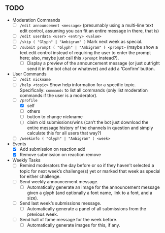 ## TODO
- Moderation Commands
  - [ ] `/edit announcement <message>` (presumably using a multi-line text edit control, assuming you can fit an entire message in there, that is) 
  - [ ] `/edit userdata <user> <entry> <value>`
  - [ ] `/skip ( "Glyph" | "Ambigram" )` Mark next week as special. 
  - [ ] `/submit prompt ( "Glyph" | "Ambigram" ) <prompt>` (maybe show a text edit control instead of requiring the user to enter the prompt here; also, maybe just call this `/prompt` instead?).
    - [ ] Display a preview of the announcement message (or just outright send it in the bot chat or whatever) and add a ‘Confirm’ button.
- User Commands
  - [ ] `/edit nickname`
  - [ ] `/help <topic>` Show help information for a specific topic. Specifically: `commands` to list all commands (only list moderation commands if the user is a moderator).
  - [ ] `/profile`
    - [x] self
    - [ ] others
    - [ ] button to change nickname 
    - [ ] claim old submissions/wins (can’t the bot just download the entire message history of the channels in question and simply calculate this for all users that way?)
  - [ ] `/weekinfo ( "Glyph" | "Ambigram" ) <week>` 
- Events
  - [x] Add submission on reaction add
  - [x] Remove submission on reaction remove 
- Weekly Tasks
  - [ ] Remind moderators the day before or so if they haven’t selected a topic for next week’s challenge(s) yet or marked that week as special for either challenge. 
  - [ ] Send weekly announcement message.
    - [ ] Automatically generate an image for the announcement message given a glyph (and optionally a font name, link to a font, and a size).
  - [ ] Send last week’s submissions message.
    - [ ] Automatically generate a panel of all submissions from the previous week.
  - [ ] Send hall of fame message for the week before.
    - [ ] Automatically generate images for this, if any.   